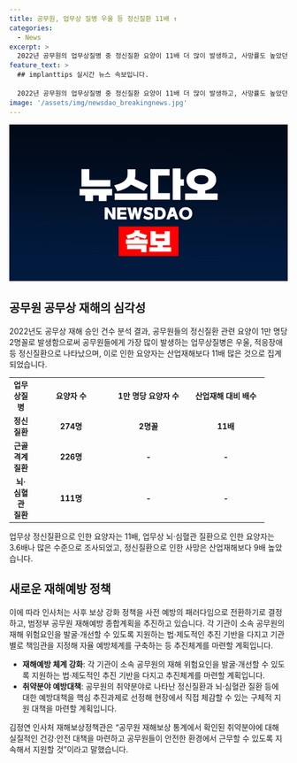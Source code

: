 ```yaml
---
title: 공무원, 업무상 질병 우울 등 정신질환 11배 ↑
categories:
  - News
excerpt: >
  2022년 공무원의 업무상질병 중 정신질환 요양이 11배 더 많이 발생하고, 사망률도 높았던 것으로 나타났다. 인사혁신처는 이에 대응해 사전 예방을 강조하는 정책을 전환하고, 각 기관별로 책임관을 지정하여 예방체계를 구축할 계획이다. 또한 정신질환과 뇌·심혈관 질환에 대한 구체적인 예방대책을 마련하고 있으며, 이에 대한 취약분야에 대한 실질적인 대책을 추진 중이라고 밝혔다. (출처: 정책브리핑 www.korea.kr)
feature_text: >
  ## implanttips 실시간 뉴스 속보입니다.

  2022년 공무원의 업무상질병 중 정신질환 요양이 11배 더 많이 발생하고, 사망률도 높았던 것으로 나타났다. 인사혁신처는 이에 대응해 사전 예방을 강조하는 정책을 전환하고, 각 기관별로 책임관을 지정하여 예방체계를 구축할 계획이다. 또한 정신질환과 뇌·심혈관 질환에 대한 구체적인 예방대책을 마련하고 있으며, 이에 대한 취약분야에 대한 실질적인 대책을 추진 중이라고 밝혔다. (출처: 정책브리핑 www.korea.kr)
image: '/assets/img/newsdao_breakingnews.jpg'
---
```


<p><img src="/assets/img/newsdao_breakingnews.jpg" alt="implanttips 속보" /></p>

<h2 data-ke-size="size26">공무원 공무상 재해의 심각성</h2>

<p data-ke-size="size16">2022년도 공무상 재해 승인 건수 분석 결과, 공무원들의 정신질환 관련 요양이 1만 명당 2명꼴로 발생함으로써 공무원들에게 가장 많이 발생하는 업무상질병은 우울, 적응장애 등 정신질환으로 나타났으며, 이로 인한 요양자는 산업재해보다 11배 많은 것으로 집계되었습니다.</p>

<table>
  <colgroup>
    <col width="42">
    <col width="140">
    <col width="140">
    <col width="140">
  </colgroup>
  <tbody>
    <tr>
      <td style="text-align: center; height: 17px;"><b>업무상질병</b></td>
      <td style="text-align: center; height: 17px;"><b>요양자 수</b></td>
      <td style="text-align: center; height: 17px;"><b>1만 명당 요양자 수</b></td>
      <td style="text-align: center; height: 17px;"><b>산업재해 대비 배수</b></td>
    </tr>
    <tr>
      <td style="text-align: center; height: 17px;"><b>정신질환</b></td>
      <td style="text-align: center; height: 17px;"><b>274명</b></td>
      <td style="text-align: center; height: 17px;"><b>2명꼴</b></td>
      <td style="text-align: center; height: 17px;"><b>11배</b></td>
    </tr>
    <tr>
      <td style="text-align: center; height: 17px;"><b>근골격계질환</b></td>
      <td style="text-align: center; height: 17px;"><b>226명</b></td>
      <td style="text-align: center; height: 17px;"><b>-</b></td>
      <td style="text-align: center; height: 17px;"><b>-</b></td>
    </tr>
    <tr>
      <td style="text-align: center; height: 17px;"><b>뇌·심혈관 질환</b></td>
      <td style="text-align: center; height: 17px;"><b>111명</b></td>
      <td style="text-align: center; height: 17px;"><b>-</b></td>
      <td style="text-align: center; height: 17px;"><b>-</b></td>
    </tr>
  </tbody>
</table>

<p data-ke-size="size16">업무상 정신질환으로 인한 요양자는 11배, 업무상 뇌·심혈관 질환으로 인한 요양자는 3.6배나 많은 수준으로 조사되었고, 정신질환으로 인한 사망은 산업재해보다 9배 높았습니다.</p>

<h2 data-ke-size="size26">새로운 재해예방 정책</h2>

<p data-ke-size="size16">이에 따라 인사처는 사후 보상 강화 정책을 사전 예방의 패러다임으로 전환하기로 결정하고, 범정부 공무원 재해예방 종합계획을 추진하고 있습니다. 각 기관이 소속 공무원의 재해 위험요인을 발굴·개선할 수 있도록 지원하는 법·제도적인 추진 기반을 다지고 기관별로 책임관을 지정해 자율 예방체계를 구축하는 등 추진체계를 마련할 계획입니다.</p>

<ul>
  <li><b>재해예방 체계 강화</b>: 각 기관이 소속 공무원의 재해 위험요인을 발굴·개선할 수 있도록 지원하는 법·제도적인 추진 기반을 다지고 추진체계를 마련할 계획입니다.</li>
  <li><b>취약분야 예방대책</b>: 공무원의 취약분야로 나타난 정신질환과 뇌·심혈관 질환 등에 대한 예방대책을 핵심 추진과제로 선정해 현장에서 직접 체감할 수 있는 구체적 지원 대책을 마련할 계획입니다.</li>
</ul>

<p data-ke-size="size16">김정연 인사처 재해보상정책관은 “공무원 재해보상 통계에서 확인된 취약분야에 대해 실질적인 건강·안전 대책을 마련하고 공무원들이 안전한 환경에서 근무할 수 있도록 지속해서 지원할 것”이라고 말했습니다.</p>

